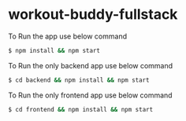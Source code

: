 # workout-buddy-fullstack
To Run the app use below command
```sh
$ npm install && npm start
```
To Run the only backend app use below command
```sh
$ cd backend && npm install && npm start
```
To Run the only frontend app use below command
```sh
$ cd frontend && npm install && npm start
```